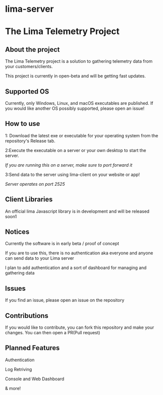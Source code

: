 # lima-server

# The Lima Telemetry Project

## About the project

The Lima Telemetry project is a solution to gathering telemetry data from your customers/clients.

This project is currently in open-beta and will be getting fast updates.

## Supported OS

Currently, only Windows, Linux, and macOS executables are published. If you would like another OS possibly supported, please open an issue!

## How to use

1: Download the latest exe or executable for your operating system from the repository's Release tab.

2:Execute the executable on a server or your own desktop to start the server.

_If you are running this on a server, make sure to port forward it_

3:Send data to the server using lima-client on your website or app!

_Server operates on port 2525_

## Client Libraries

An official lima Javascript library is in development and will be released soon1

## Notices

Currently the software is in early beta / proof of concept

If you are to use this, there is no authentication aka everyone and anyone can send data to your Lima server

I plan to add authentication and a sort of dashboard for managing and gathering data

## Issues

If you find an issue, please open an issue on the repository

## Contributions

If you would like to contribute, you can fork this repository and make your changes. You can then open a PR(Pull request)

## Planned Features

Authentication

Log Retriving

Console and Web Dashboard

& more!
